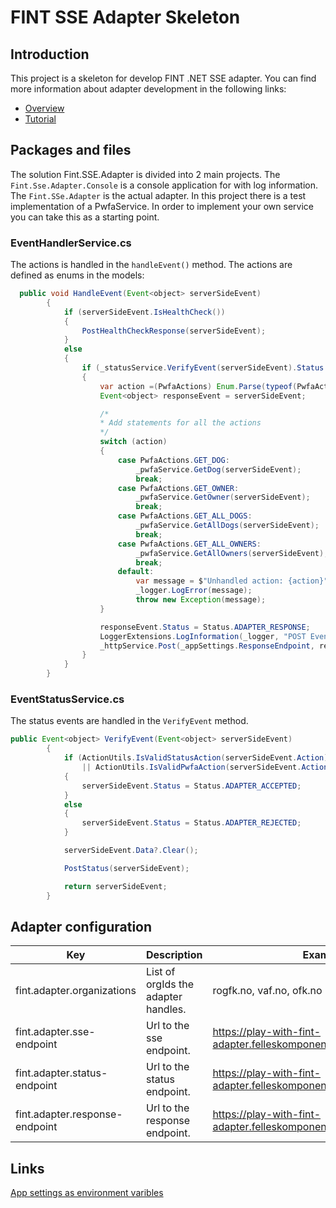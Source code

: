 # FINT SSE Adapter Skeleton

## Introduction
This project is a skeleton for develop FINT .NET SSE adapter. You can find more information about adapter development in
the following links:

* [Overview](https://fintprosjektet.github.io/adapter/overview/)
* [Tutorial](https://fintprosjektet.github.io/adapter/tut-dotnet-sse/)

## Packages and files
The solution Fint.SSE.Adapter is divided into 2 main projects. The `Fint.Sse.Adapter.Console` is a console application for with log information. The `Fint.SSe.Adapter` is the actual adapter.
In this project there is a test implementation of a PwfaService. In order to implement your own service you can take this as a starting point.  

### EventHandlerService.cs
The actions is handled in the `handleEvent()` method. The actions are defined as enums in the models:

```java
  public void HandleEvent(Event<object> serverSideEvent)
        {
            if (serverSideEvent.IsHealthCheck())
            {
                PostHealthCheckResponse(serverSideEvent);
            }
            else
            {
                if (_statusService.VerifyEvent(serverSideEvent).Status == Status.ADAPTER_ACCEPTED)
                {
                    var action =(PwfaActions) Enum.Parse(typeof(PwfaActions), serverSideEvent.Action, ignoreCase: true);
                    Event<object> responseEvent = serverSideEvent;

					/*
					* Add statements for all the actions
					*/
                    switch (action)
                    {
                        case PwfaActions.GET_DOG:
                            _pwfaService.GetDog(serverSideEvent);
                            break;
                        case PwfaActions.GET_OWNER:
                            _pwfaService.GetOwner(serverSideEvent);
                            break;
                        case PwfaActions.GET_ALL_DOGS:
                            _pwfaService.GetAllDogs(serverSideEvent);
                            break;
                        case PwfaActions.GET_ALL_OWNERS:
                            _pwfaService.GetAllOwners(serverSideEvent);
                            break;
                        default:
                            var message = $"Unhandled action: {action}";
                            _logger.LogError(message);
                            throw new Exception(message);
                    }

                    responseEvent.Status = Status.ADAPTER_RESPONSE;
                    LoggerExtensions.LogInformation(_logger, "POST EventResponse");
                    _httpService.Post(_appSettings.ResponseEndpoint, responseEvent);
                }
            }
        }
```

### EventStatusService.cs
The status events are handled in the `VerifyEvent` method. 

```java
public Event<object> VerifyEvent(Event<object> serverSideEvent)
        {
            if (ActionUtils.IsValidStatusAction(serverSideEvent.Action) 
                || ActionUtils.IsValidPwfaAction(serverSideEvent.Action))
            {
                serverSideEvent.Status = Status.ADAPTER_ACCEPTED;
            }
            else
            {
                serverSideEvent.Status = Status.ADAPTER_REJECTED;
            }

            serverSideEvent.Data?.Clear();

            PostStatus(serverSideEvent);

            return serverSideEvent;
        }
```

## Adapter configuration
| Key | Description | Example |
|-----|-------------|---------|
| fint.adapter.organizations | List of orgIds the adapter handles. | rogfk.no, vaf.no, ofk.no |
| fint.adapter.sse-endpoint | Url to the sse endpoint. | https://play-with-fint-adapter.felleskomponent.no/provider/sse/%s |
| fint.adapter.status-endpoint | Url to the status endpoint. | https://play-with-fint-adapter.felleskomponent.no//provider/status |
| fint.adapter.response-endpoint | Url to the response endpoint. | https://play-with-fint-adapter.felleskomponent.no/provider/response |

## Links
[App settings as environment varibles](https://www.scottbrady91.com/Docker/ASPNET-Core-and-Docker-Environment-Variables)
